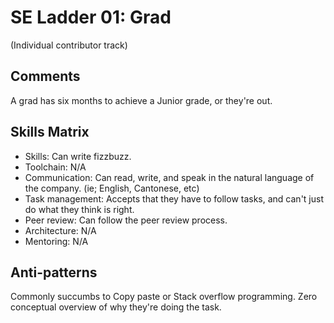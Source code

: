 # SE Ladder 01: Grad
(Individual contributor track)

## Comments
A grad has six months to achieve a Junior grade, or they're out.

## Skills Matrix
* Skills: Can write fizzbuzz.
* Toolchain: N/A
* Communication: Can read, write, and speak in the natural language of the company. (ie; English, Cantonese, etc)
* Task management: Accepts that they have to follow tasks, and can't just do what they think is right.
* Peer review: Can follow the peer review process.
* Architecture: N/A
* Mentoring: N/A

## Anti-patterns
Commonly succumbs to Copy paste or Stack overflow programming. Zero conceptual overview of why they're doing the task.
